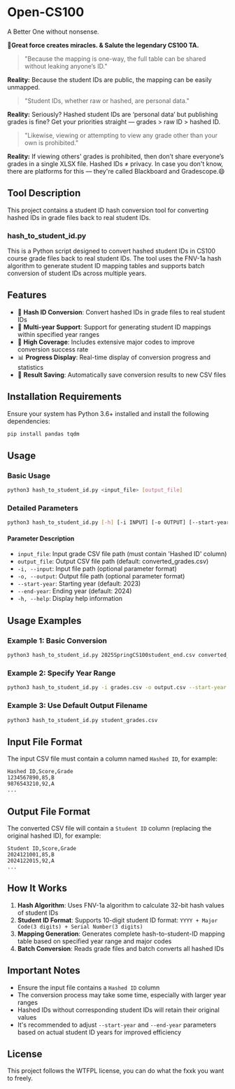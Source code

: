 # Open-CS100
A Better One without nonsense.  

**🫡Great force creates miracles. & Salute the legendary CS100 TA.**  
  
> "Because the mapping is one-way, the full table can be shared without leaking anyone’s ID."  

**Reality:** Because the student IDs are public, the mapping can be easily unmapped.
  
> "Student IDs, whether raw or hashed, are personal data."  

**Reality:** Seriously? Hashed student IDs are ‘personal data’ but publishing grades is fine? Get your priorities straight — grades > raw ID > hashed ID.  

> "Likewise, viewing or attempting to view any grade other than your own is prohibited."  

**Reality:** If viewing others' grades is prohibited, then don’t share everyone’s grades in a single XLSX file. Hashed IDs ≠ privacy. In case you don't know, there are platforms for this — they're called Blackboard and Gradescope.😄  

## Tool Description

This project contains a student ID hash conversion tool for converting hashed IDs in grade files back to real student IDs.  


    


### hash_to_student_id.py

This is a Python script designed to convert hashed student IDs in CS100 course grade files back to real student IDs. The tool uses the FNV-1a hash algorithm to generate student ID mapping tables and supports batch conversion of student IDs across multiple years.

## Features

- 🔄 **Hash ID Conversion**: Convert hashed IDs in grade files to real student IDs
- 📅 **Multi-year Support**: Support for generating student ID mappings within specified year ranges
- 🎯 **High Coverage**: Includes extensive major codes to improve conversion success rate
- 📊 **Progress Display**: Real-time display of conversion progress and statistics
- 💾 **Result Saving**: Automatically save conversion results to new CSV files

## Installation Requirements

Ensure your system has Python 3.6+ installed and install the following dependencies:

```bash
pip install pandas tqdm
```

## Usage

### Basic Usage

```bash
python3 hash_to_student_id.py <input_file> [output_file]
```

### Detailed Parameters

```bash
python3 hash_to_student_id.py [-h] [-i INPUT] [-o OUTPUT] [--start-year START_YEAR] [--end-year END_YEAR] [input_file] [output_file]
```

#### Parameter Description

- `input_file`: Input grade CSV file path (must contain 'Hashed ID' column)
- `output_file`: Output CSV file path (default: converted_grades.csv)
- `-i, --input`: Input file path (optional parameter format)
- `-o, --output`: Output file path (optional parameter format)
- `--start-year`: Starting year (default: 2023)
- `--end-year`: Ending year (default: 2024)
- `-h, --help`: Display help information

## Usage Examples

### Example 1: Basic Conversion
```bash
python3 hash_to_student_id.py 2025SpringCS100student_end.csv converted_grades.csv
```

### Example 2: Specify Year Range
```bash
python3 hash_to_student_id.py -i grades.csv -o output.csv --start-year 2020 --end-year 2025
```

### Example 3: Use Default Output Filename
```bash
python3 hash_to_student_id.py student_grades.csv
```

## Input File Format

The input CSV file must contain a column named `Hashed ID`, for example:

```csv
Hashed ID,Score,Grade
1234567890,85,B
9876543210,92,A
...
```

## Output File Format

The converted CSV file will contain a `Student ID` column (replacing the original hashed ID), for example:

```csv
Student ID,Score,Grade
2024121001,85,B
2024122015,92,A
...
```

## How It Works

1. **Hash Algorithm**: Uses FNV-1a algorithm to calculate 32-bit hash values of student IDs
2. **Student ID Format**: Supports 10-digit student ID format: `YYYY + Major Code(3 digits) + Serial Number(3 digits)`
3. **Mapping Generation**: Generates complete hash-to-student-ID mapping table based on specified year range and major codes
4. **Batch Conversion**: Reads grade files and batch converts all hashed IDs

## Important Notes

- Ensure the input file contains a `Hashed ID` column
- The conversion process may take some time, especially with larger year ranges
- Hashed IDs without corresponding student IDs will retain their original values
- It's recommended to adjust `--start-year` and `--end-year` parameters based on actual student ID years for improved efficiency

## License

This project follows the WTFPL license, you can do what the fxxk you want to freely.
